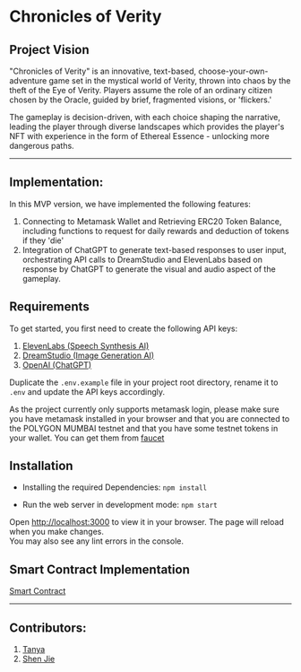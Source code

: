# Chronicles of Verity
## Project Vision
"Chronicles of Verity" is an innovative, text-based, choose-your-own-adventure game set in the mystical world of Verity, thrown into chaos by the theft of the Eye of Verity. Players assume the role of an ordinary citizen chosen by the Oracle, guided by brief, fragmented visions, or 'flickers.' 

The gameplay is decision-driven, with each choice shaping the narrative, leading the player through diverse landscapes which provides the player's NFT with experience in the form of Ethereal Essence - unlocking more dangerous paths. 

<hr/>

## Implementation:
In this MVP version, we have implemented the following features:
1) Connecting to Metamask Wallet and Retrieving ERC20 Token Balance, including functions to request for daily rewards and deduction of tokens if they 'die'
2) Integration of ChatGPT to generate text-based responses to user input, orchestrating API calls to DreamStudio and ElevenLabs based on response by ChatGPT to generate the visual and audio aspect of the gameplay.

## Requirements
To get started, you first need to create the following API keys:
1) [ElevenLabs (Speech Synthesis AI)](https://beta.elevenlabs.io/speech-synthesis)
2) [DreamStudio (Image Generation AI)](https://platform.stability.ai/docs/getting-started/authentication)
3) [OpenAI (ChatGPT)](https://platform.openai.com/account/api-keys)

Duplicate the `.env.example` file in your project root directory, rename it to `.env` and update the API keys accordingly.

As the project currently only supports metamask login, please make sure you have metamask installed in your browser and that you are connected to the POLYGON MUMBAI testnet and that you have some testnet tokens in your wallet. You can get them from [faucet](https://mumbaifaucet.com/)
## Installation

- Installing the required Dependencies: `npm install`

- Run the web server in development mode: `npm start`

Open [http://localhost:3000](http://localhost:3000) to view it in your browser.
The page will reload when you make changes.\
You may also see any lint errors in the console.

## Smart Contract Implementation
[Smart Contract](./smart_contract)

<hr>

## Contributors:
1) [Tanya](https://github.com/tanya-eliz)
2) [Shen Jie](https://github.com/sjng1234)
